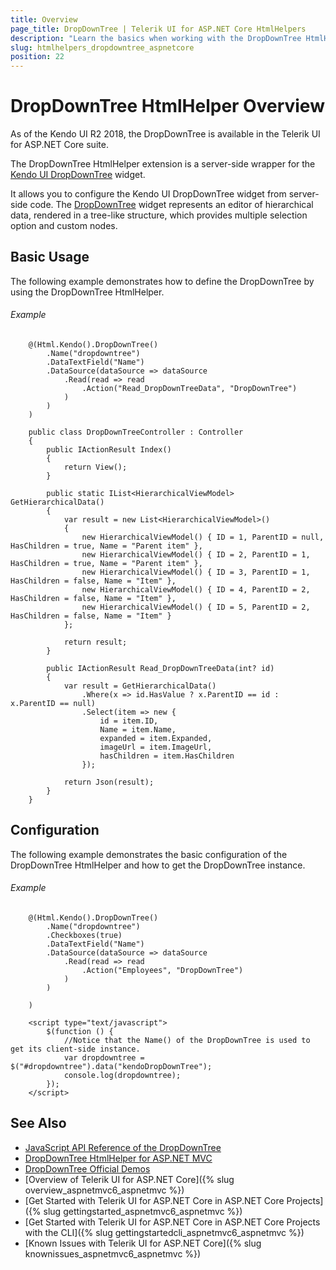 ```yaml
---
title: Overview
page_title: DropDownTree | Telerik UI for ASP.NET Core HtmlHelpers
description: "Learn the basics when working with the DropDownTree HtmlHelper for ASP.NET Core (MVC 6 or ASP.NET Core MVC)."
slug: htmlhelpers_dropdowntree_aspnetcore
position: 22
---
```


# DropDownTree HtmlHelper Overview
As of the Kendo UI R2 2018, the DropDownTree is available in the Telerik UI for ASP.NET Core suite.

The DropDownTree HtmlHelper extension is a server-side wrapper for the [Kendo UI DropDownTree](http://demos.telerik.com/kendo-ui/dropdowntree/index) widget.

It allows you to configure the Kendo UI DropDownTree widget from server-side code. The [DropDownTree](http://docs.telerik.com/kendo-ui/controls/editors/dropdowntree/overview) widget represents an editor of hierarchical data, rendered in a tree-like structure, which provides multiple selection option and custom nodes.

## Basic Usage

The following example demonstrates how to define the DropDownTree by using the DropDownTree HtmlHelper.

###### Example

```tab-Razor
    @(Html.Kendo().DropDownTree()
        .Name("dropdowntree")
        .DataTextField("Name")
        .DataSource(dataSource => dataSource
            .Read(read => read
                .Action("Read_DropDownTreeData", "DropDownTree")
            )
        )
    )
```
```tab-Controller
    public class DropDownTreeController : Controller
    {
        public IActionResult Index()
        {
            return View();
        }

        public static IList<HierarchicalViewModel> GetHierarchicalData()
        {
            var result = new List<HierarchicalViewModel>()
            {
                new HierarchicalViewModel() { ID = 1, ParentID = null, HasChildren = true, Name = "Parent item" },
                new HierarchicalViewModel() { ID = 2, ParentID = 1, HasChildren = true, Name = "Parent item" },
                new HierarchicalViewModel() { ID = 3, ParentID = 1, HasChildren = false, Name = "Item" },
                new HierarchicalViewModel() { ID = 4, ParentID = 2, HasChildren = false, Name = "Item" },
                new HierarchicalViewModel() { ID = 5, ParentID = 2, HasChildren = false, Name = "Item" }
            };

            return result;
        }

        public IActionResult Read_DropDownTreeData(int? id)
        {
            var result = GetHierarchicalData()
                .Where(x => id.HasValue ? x.ParentID == id : x.ParentID == null)
                .Select(item => new {
                    id = item.ID,
                    Name = item.Name,
                    expanded = item.Expanded,
                    imageUrl = item.ImageUrl,
                    hasChildren = item.HasChildren
                });

            return Json(result);
        }
    }
```

## Configuration

The following example demonstrates the basic configuration of the DropDownTree HtmlHelper and how to get the DropDownTree instance.

###### Example

```
    @(Html.Kendo().DropDownTree()
        .Name("dropdowntree")
        .Checkboxes(true)
        .DataTextField("Name")
        .DataSource(dataSource => dataSource
            .Read(read => read
                .Action("Employees", "DropDownTree")
            )
        )

    )

    <script type="text/javascript">
        $(function () {
            //Notice that the Name() of the DropDownTree is used to get its client-side instance.
            var dropdowntree = $("#dropdowntree").data("kendoDropDownTree");
            console.log(dropdowntree);
        });
    </script>
```

## See Also

* [JavaScript API Reference of the DropDownTree](http://docs.telerik.com/kendo-ui/api/javascript/ui/dropdowntree)
* [DropDownTree HtmlHelper for ASP.NET MVC](http://docs.telerik.com/aspnet-mvc/helpers/dropdowntree/overview)
* [DropDownTree Official Demos](http://demos.telerik.com/aspnet-core/dropdowntree/index)
* [Overview of Telerik UI for ASP.NET Core]({% slug overview_aspnetmvc6_aspnetmvc %})
* [Get Started with Telerik UI for ASP.NET Core in ASP.NET Core Projects]({% slug gettingstarted_aspnetmvc6_aspnetmvc %})
* [Get Started with Telerik UI for ASP.NET Core in ASP.NET Core Projects with the CLI]({% slug gettingstartedcli_aspnetmvc6_aspnetmvc %})
* [Known Issues with Telerik UI for ASP.NET Core]({% slug knownissues_aspnetmvc6_aspnetmvc %})

